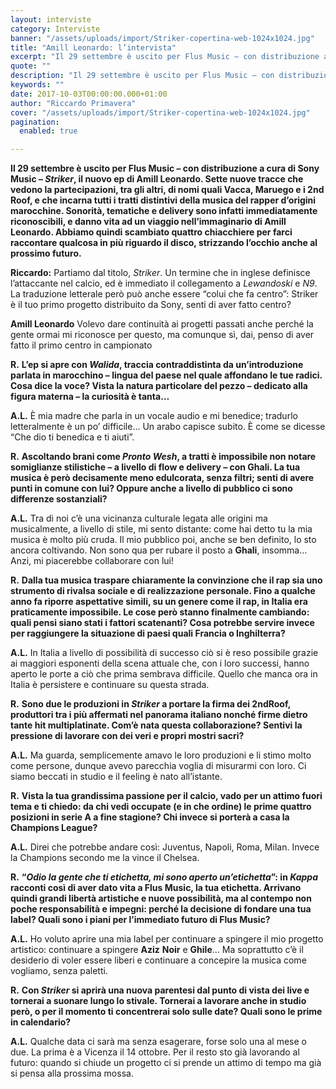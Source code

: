 ```yaml
---
layout: interviste
category: Interviste
banner: "/assets/uploads/import/Striker-copertina-web-1024x1024.jpg"
title: "Amill Leonardo: l’intervista"
excerpt: "Il 29 settembre è uscito per Flus Music – con distribuzione a cura di Sony Music – Striker, il nuovo ep di Amill Leonardo. Sette nuove tracce che vedono la partecipazioni, tra gli altri, di nomi quali Vacca, Maruego e i 2nd Roof, e che incarna tutti i tratti distintivi della musica del rapper d’origini marocchine.…"
quote: ""
description: "Il 29 settembre è uscito per Flus Music – con distribuzione a cura di Sony Music – Striker, il nuovo ep di Amill Leonardo. Sette nuove tracce che vedono la partecipazioni, tra gli altri, di nomi quali Vacca, Maruego e i 2nd Roof, e che incarna tutti i tratti distintivi della musica del rapper d’origini marocchine.…"
keywords: ""
date: 2017-10-03T00:00:00.000+01:00
author: "Riccardo Primavera"
cover: "/assets/uploads/import/Striker-copertina-web-1024x1024.jpg"
pagination:
  enabled: true

---
```


**Il 29 settembre è uscito per Flus Music – con distribuzione a cura di Sony Music – _Striker_, il nuovo ep di Amill Leonardo. Sette nuove tracce che vedono la partecipazioni, tra gli altri, di nomi quali Vacca, Maruego e i 2nd Roof, e che incarna tutti i tratti distintivi della musica del rapper d’origini marocchine. Sonorità, tematiche e delivery sono infatti immediatamente riconoscibili, e danno vita ad un viaggio nell’immaginario di Amill Leonardo. Abbiamo quindi scambiato quattro chiacchiere per farci raccontare qualcosa in più riguardo il disco, strizzando l’occhio anche al prossimo futuro.**

**Riccardo:** Partiamo dal titolo, _Striker_. Un termine che in inglese definisce l’attaccante nel calcio, ed è immediato il collegamento a _Lewandoski_ e _N9_. La traduzione letterale però può anche essere “colui che fa centro”: Striker è il tuo primo progetto distribuito da Sony, senti di aver fatto centro?

**Amill Leonardo** Volevo dare continuità ai progetti passati anche perché la gente ormai mi riconosce per questo, ma comunque sì, dai, penso di aver fatto il primo centro in campionato

**R.** **L’ep si apre con _Walida_, traccia contraddistinta da un’introduzione parlata in marocchino – lingua del paese nel quale affondano le tue radici. Cosa dice la voce? Vista la natura particolare del pezzo – dedicato alla figura materna – la curiosità è tanta…**

**A.L.** È mia madre che parla in un vocale audio e mi benedice; tradurlo letteralmente è un po’ difficile… Un arabo capisce subito. È come se dicesse “Che dio ti benedica e ti aiuti”.

**R.** **Ascoltando brani come _Pronto Wesh_, a tratti è impossibile non notare somiglianze stilistiche – a livello di flow e delivery – con Ghali. La tua musica è però decisamente meno edulcorata, senza filtri; senti di avere punti in comune con lui? Oppure anche a livello di pubblico ci sono differenze sostanziali?**

**A.L.** Tra di noi c’è una vicinanza culturale legata alle origini ma musicalmente, a livello di stile, mi sento distante: come hai detto tu la mia musica è molto più cruda. Il mio pubblico poi, anche se ben definito, lo sto ancora coltivando. Non sono qua per rubare il posto a **Ghali**, insomma… Anzi, mi piacerebbe collaborare con lui!

**R.** **Dalla tua musica traspare chiaramente la convinzione che il rap sia uno strumento di rivalsa sociale e di realizzazione personale. Fino a qualche anno fa riporre aspettative simili, su un genere come il rap, in Italia era praticamente impossibile. Le cose però stanno finalmente cambiando: quali pensi siano stati i fattori scatenanti? Cosa potrebbe servire invece per raggiungere la situazione di paesi quali Francia o Inghilterra?**

**A.L.** In Italia a livello di possibilità di successo ciò si è reso possibile grazie ai maggiori esponenti della scena attuale che, con i loro successi, hanno aperto le porte a ciò che prima sembrava difficile. Quello che manca ora in Italia è persistere e continuare su questa strada.

**R.** **Sono due le produzioni in _Striker_ a portare la firma dei 2ndRoof, produttori tra i più affermati nel panorama italiano nonché firme dietro tante hit multiplatinate. Com’è nata questa collaborazione? Sentivi la pressione di lavorare con dei veri e propri mostri sacri?**

**A.L.** Ma guarda, semplicemente amavo le loro produzioni e li stimo molto come persone, dunque avevo parecchia voglia di misurarmi con loro. Ci siamo beccati in studio e il feeling è nato all’istante.

**R.** **Vista la tua grandissima passione per il calcio, vado per un attimo fuori tema e ti chiedo: da chi vedi occupate (e in che ordine) le prime quattro posizioni in serie A a fine stagione? Chi invece si porterà a casa la Champions League?**

**A.L.** Direi che potrebbe andare così: Juventus, Napoli, Roma, Milan. Invece la Champions secondo me la vince il Chelsea.

**R.** **“_Odio la gente che ti etichetta, mi sono aperto un’etichetta_”: in _Kappa_ racconti così di aver dato vita a Flus Music, la tua etichetta. Arrivano quindi grandi libertà artistiche e nuove possibilità, ma al contempo non poche responsabilità e impegni: perché la decisione di fondare una tua label? Quali sono i piani per l’immediato futuro di Flus Music?**

**A.L.** Ho voluto aprire una mia label per continuare a spingere il mio progetto artistico: continuare a spingere **Aziz** **Noir** e **Ghile**… Ma soprattutto c’è il desiderio di voler essere liberi e continuare a concepire la musica come vogliamo, senza paletti.

**R.** **Con _Striker_ si aprirà una nuova parentesi dal punto di vista dei live e tornerai a suonare lungo lo stivale. Tornerai a lavorare anche in studio però, o per il momento ti concentrerai solo sulle date? Quali sono le prime in calendario?**

**A.L.** Qualche data ci sarà ma senza esagerare, forse solo una al mese o due. La prima è a Vicenza il 14 ottobre. Per il resto sto già lavorando al futuro: quando si chiude un progetto ci si prende un attimo di tempo ma già si pensa alla prossima mossa.